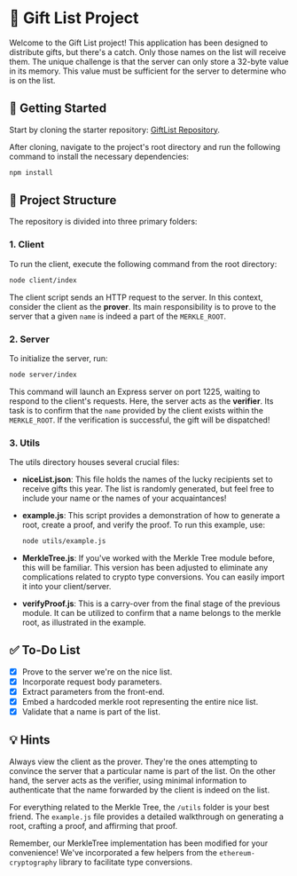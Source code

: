# 🎁 Gift List Project

Welcome to the Gift List project! This application has been designed to distribute gifts, but there's a catch. Only those names on the list will receive them. The unique challenge is that the server can only store a 32-byte value in its memory. This value must be sufficient for the server to determine who is on the list.

## 🚀 Getting Started

Start by cloning the starter repository: [GiftList Repository](https://github.com/alirazacodes/merkle-giftlist.git). 

After cloning, navigate to the project's root directory and run the following command to install the necessary dependencies:

```bash
npm install
```

## 📂 Project Structure

The repository is divided into three primary folders:

### 1. Client

To run the client, execute the following command from the root directory:

```bash
node client/index
```

The client script sends an HTTP request to the server. In this context, consider the client as the **prover**. Its main responsibility is to prove to the server that a given `name` is indeed a part of the `MERKLE_ROOT`.

### 2. Server

To initialize the server, run:

```bash
node server/index
```

This command will launch an Express server on port 1225, waiting to respond to the client's requests. Here, the server acts as the **verifier**. Its task is to confirm that the `name` provided by the client exists within the `MERKLE_ROOT`. If the verification is successful, the gift will be dispatched!

### 3. Utils

The utils directory houses several crucial files:

- **niceList.json**: This file holds the names of the lucky recipients set to receive gifts this year. The list is randomly generated, but feel free to include your name or the names of your acquaintances!
  
- **example.js**: This script provides a demonstration of how to generate a root, create a proof, and verify the proof. To run this example, use:

  ```bash
  node utils/example.js
  ```

- **MerkleTree.js**: If you've worked with the Merkle Tree module before, this will be familiar. This version has been adjusted to eliminate any complications related to crypto type conversions. You can easily import it into your client/server.
  
- **verifyProof.js**: This is a carry-over from the final stage of the previous module. It can be utilized to confirm that a name belongs to the merkle root, as illustrated in the example.

## ✅ To-Do List

- [X] Prove to the server we're on the nice list.
- [X] Incorporate request body parameters.
- [X] Extract parameters from the front-end.
- [X] Embed a hardcoded merkle root representing the entire nice list.
- [X] Validate that a name is part of the list.

## 💡 Hints

Always view the client as the prover. They're the ones attempting to convince the server that a particular name is part of the list. On the other hand, the server acts as the verifier, using minimal information to authenticate that the name forwarded by the client is indeed on the list.

For everything related to the Merkle Tree, the `/utils` folder is your best friend. The `example.js` file provides a detailed walkthrough on generating a root, crafting a proof, and affirming that proof.

Remember, our MerkleTree implementation has been modified for your convenience! We've incorporated a few helpers from the `ethereum-cryptography` library to facilitate type conversions.
